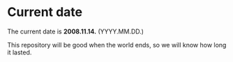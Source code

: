 # Current date

The current date is **2008.11.14.** (YYYY.MM.DD.)

This repository will be good when the world ends, so we will know how long it lasted.
